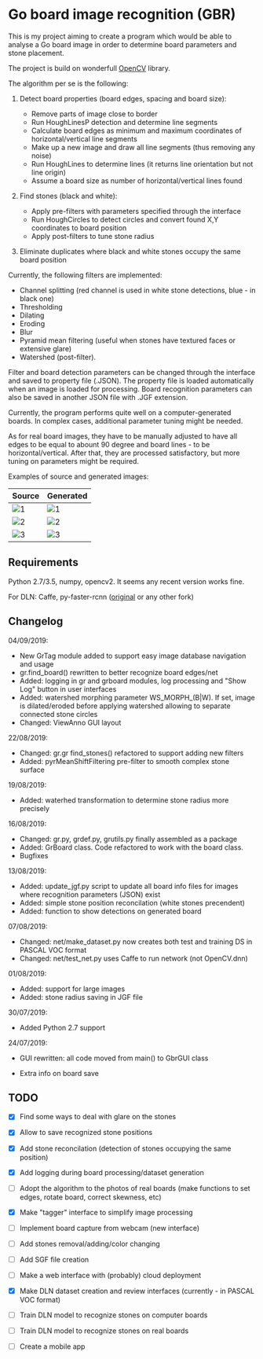 # Go board image recognition (GBR)

This is my project aiming to create a program which would be able to analyse a Go board image in order to determine board parameters and stone placement.

The project is build on wonderfull [OpenCV](https://opencv.org/) library.

The algorithm per se is the following:

1. Detect board properties (board edges, spacing and board size):
    * Remove parts of image close to border
    * Run HoughLinesP detection and determine line segments
    * Calculate board edges as minimum and maximum coordinates of horizontal/vertical line segments
    * Make up a new image and draw all line segments (thus removing any noise)
    * Run HoughLines to determine lines (it returns line orientation but not line origin)
    * Assume a board size as number of horizontal/vertical lines found

2. Find stones (black and white):
    * Apply pre-filters with parameters specified through the interface
    * Run HoughCircles to detect circles and convert found X,Y coordinates to board position
    * Apply post-filters to tune stone radius

3. Eliminate duplicates where black and white stones occupy the same board position

Currently, the following filters are implemented:
  * Channel splitting (red channel is used in white stone detections, blue - in black one)
  * Thresholding
  * Dilating
  * Eroding
  * Blur
  * Pyramid mean filtering (useful when stones have textured faces or extensive glare)
  * Watershed (post-filter).

Filter and board detection parameters can be changed through the interface and saved to property file (.JSON). The property file is loaded automatically when an image is loaded for processing. Board recognition parameters can also be saved in another JSON file with .JGF extension.

Currently, the program performs quite well on a computer-generated boards. In complex cases, additional parameter tuning might be needed.

As for real board images, they have to be manually adjusted to have all edges to be equal to abount 90 degree and board lines - to be horizontal/vertical. After that, they are processed satisfactory, but more tuning on parameters might be required.

Examples of source and generated images:

| Source | Generated |
| ---    | ---       |
| ![1](../master/img/go_board_1.png) | ![1](../master/img/go_board_1_gen.jpg) |
| ![2](../master/img/go_board_13.png) | ![2](../master/img/go_board_13_gen.png) |
| ![3](../master/img/go_board_8a.png) | ![3](../master/img/go_board_8a_gen.jpg) |


## Requirements

Python 2.7/3.5, numpy, opencv2. It seems any recent version works fine.

For DLN: Caffe, py-faster-rcnn ([original](https://github.com/rbgirshick/py-faster-rcnn) or any other fork)


## Changelog

04/09/2019:

* New GrTag module added to support easy image database navigation and usage
* gr.find_board() rewritten to better recognize board edges/net
* Added: logging in gr and grboard modules, log processing and "Show Log" button in user interfaces
* Added: watershed morphing parameter WS_MORPH_(B|W). If set, image is dilated/eroded before applying watershed allowing to separate connected stone circles
* Changed: ViewAnno GUI layout

22/08/2019:

* Changed: gr.gr find_stones() refactored to support adding new filters
* Added: pyrMeanShiftFiltering pre-filter to smooth complex stone surface

19/08/2019:

* Added: waterhed transformation to determine stone radius more precisely

16/08/2019:

* Changed: gr.py, grdef.py, grutils.py finally assembled as a package
* Added: GrBoard class. Code refactored to work with the board class.
* Bugfixes


13/08/2019:

* Added: update_jgf.py script to update all board info files for images where recognition parameters (JSON) exist
* Added: simple stone position reconcilation (white stones precendent)
* Added: function to show detections on generated board

07/08/2019:

* Changed: net/make_dataset.py now creates both test and training DS in PASCAL VOC format
* Changed: net/test_net.py uses Caffe to run network (not OpenCV.dnn)

01/08/2019:

* Added: support for large images
* Added: stone radius saving in JGF file

30/07/2019:

* Added Python 2.7 support


24/07/2019:

* GUI rewritten: all code moved from main() to GbrGUI class

* Extra info on board save

## TODO

- [x] Find some ways to deal with glare on the stones

- [x] Allow to save recognized stone positions

- [x] Add stone reconcilation (detection of stones occupying the same position)

- [x] Add logging during board processing/dataset generation

- [ ] Adopt the algorithm to the photos of real boards (make functions to set edges, rotate board, correct skewness, etc)

- [x] Make "tagger" interface to simplify image processing

- [ ] Implement board capture from webcam (new interface)

- [ ] Add stones removal/adding/color changing

- [ ] Add SGF file creation

- [ ] Make a web interface with (probably) cloud deployment

- [x] Make DLN dataset creation and review interfaces (currently - in PASCAL VOC format)

- [ ] Train DLN model to recognize stones on computer boards

- [ ] Train DLN model to recognize stones on real boards

- [ ] Create a mobile app
